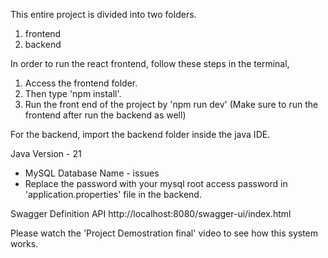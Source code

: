 This entire project is divided into two folders. 

1. frontend
2. backend

In order to run the react frontend, follow these steps in the terminal,

1. Access the frontend folder.
2. Then type 'npm install'.
3. Run the front end of the project by 'npm run dev' (Make sure to run the frontend after run the backend as well)

For the backend, import the backend folder inside the java IDE.

Java Version - 21

- MySQL Database Name - issues
- Replace the password with your mysql root access password in 'application.properties' file in the backend.

Swagger Definition API
http://localhost:8080/swagger-ui/index.html

Please watch the 'Project Demostration final' video to see how this system works.
